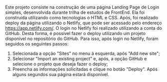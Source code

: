 Este projeto consiste na construção de uma página Landing Page de Login simples, desenvolvida durante trilha de estudos de FrontEnd.
Ela foi construída utilizando como tecnologias o HTML e CSS.
Após, foi realizado deploy da página utilizando o Netlify, que pode ser acessado pelo endereço https://app.netlify.com/.
O login no Netlify foi realizado utilizando a conta do GitHub. Desta forma, é possível fazer o deploy utilizando um projeto disponível no repositório do GitHub.
Para isso, após login no Netlify, foram seguidos os seguintes passos:
1) Selecionada a opção "Sites" no menu à esquerda, após "Add new site";
2) Selecionar "Import an existing project" e, após, a opção GitHub e selecione o projeto que deseja fazer o deploy;
3) Preencha as informações solicitadas e clique no botão "Deploy". Após alguns segundos sua página estará disponível.
